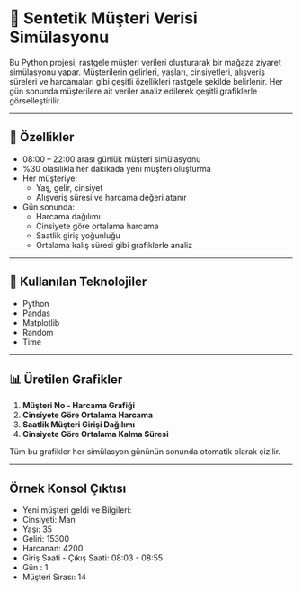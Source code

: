 # 🧪 Sentetik Müşteri Verisi Simülasyonu

Bu Python projesi, rastgele müşteri verileri oluşturarak bir mağaza ziyaret simülasyonu yapar. Müşterilerin gelirleri, yaşları, cinsiyetleri, alışveriş süreleri ve harcamaları gibi çeşitli özellikleri rastgele şekilde belirlenir. Her gün sonunda müşterilere ait veriler analiz edilerek çeşitli grafiklerle görselleştirilir.

---

## 🚀 Özellikler

- 08:00 – 22:00 arası günlük müşteri simülasyonu
- %30 olasılıkla her dakikada yeni müşteri oluşturma
- Her müşteriye:
  - Yaş, gelir, cinsiyet
  - Alışveriş süresi ve harcama değeri atanır
- Gün sonunda:
  - Harcama dağılımı
  - Cinsiyete göre ortalama harcama
  - Saatlik giriş yoğunluğu
  - Ortalama kalış süresi gibi grafiklerle analiz

---

## 🔧 Kullanılan Teknolojiler

- Python
- Pandas
- Matplotlib
- Random
- Time

---

## 📊 Üretilen Grafikler

1. **Müşteri No - Harcama Grafiği**  
2. **Cinsiyete Göre Ortalama Harcama**  
3. **Saatlik Müşteri Girişi Dağılımı**  
4. **Cinsiyete Göre Ortalama Kalma Süresi**  

Tüm bu grafikler her simülasyon gününün sonunda otomatik olarak çizilir.

---

## Örnek Konsol Çıktısı
- Yeni müşteri geldi ve Bilgileri:
- Cinsiyeti: Man
- Yaşı: 35
- Geliri: 15300
- Harcanan: 4200
- Giriş Saati - Çıkış Saati: 08:03 - 08:55
- Gün : 1
- Müşteri Sırası: 14

